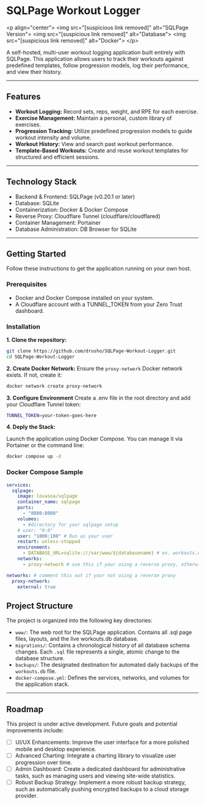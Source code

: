 # SQLPage Workout Logger
&lt;p align="center">
&lt;img src="[suspicious link removed]" alt="SQLPage Version">
&lt;img src="[suspicious link removed]" alt="Database">
&lt;img src="[suspicious link removed]" alt="Docker">
&lt;/p>

A self-hosted, multi-user workout logging application built entirely with SQLPage. This application allows users to track their workouts against predefined templates, follow progression models, log their performance, and view their history.

---

## Features
- **Workout Logging:** Record sets, reps, weight, and RPE for each exercise.
- **Exercise Management:** Maintain a personal, custom library of exercises.
- **Progression Tracking:** Utilize predefined progression models to guide workout intensity and volume.
- **Workout History:** View and search past workout performance.
- **Template-Based Workouts:** Create and reuse workout templates for structured and efficient sessions.
---

## Technology Stack
- Backend & Frontend: SQLPage (v0.20.1 or later)
- Database: SQLite
- Containerization: Docker & Docker Compose
- Reverse Proxy: Cloudflare Tunnel (cloudflare/cloudflared)
- Container Management: Portainer
- Database Administration: DB Browser for SQLite

---

## Getting Started
Follow these instructions to get the application running on your own host.

### Prerequisites
- Docker and Docker Compose installed on your system.
- A Cloudflare account with a TUNNEL_TOKEN from your Zero Trust dashboard.

### Installation

**1. Clone the repository:**

```bash
git clone https://github.com/drusho/SQLPage-Workout-Logger.git
cd SQLPage-Workout-Logger
```

**2. Create Docker Network:**
Ensure the `proxy-network` Docker network exists. If not, create it:
```bash
docker network create proxy-network
```

**3. Configure Environment**
Create a .env file in the root directory and add your Cloudflare Tunnel token:

```bash
TUNNEL_TOKEN=your-token-goes-here
```

**4. Deply the Stack:**

Launch the application using Docker Compose. You can manage it via Portainer or the command line:

```bash
docker compose up -d
```

### Docker Compose Sample

```yaml
services:
  sqlpage:
    image: lovasoa/sqlpage
    container_name: sqlpage
    ports:
      - "8080:8080"
    volumes:
      - #directory for your sqlpage setup
    # user: "0:0"
    user: "1000:100" # Run as your user
    restart: unless-stopped
    environment:
      - DATABASE_URL=sqlite:///var/www/${databasename} # ex. workouts.db
    networks:
      - proxy-network # use this if your using a reverse proxy, otherwise comment out

networks: # comment this out if your not using a reverse proxy
  proxy-network:
    external: true
```

## Project Structure
The project is organized into the following key directories:

- `www/`: The web root for the SQLPage application. Contains all .sql page files, layouts, and the live workouts.db database.
- `migrations/`: Contains a chronological history of all database schema changes. Each `.sql` file represents a single, atomic change to the database structure.
- `backups/`: The designated destination for automated daily backups of the `workouts.db` file.
- `docker-compose.yml`: Defines the services, networks, and volumes for the application stack.

---

## Roadmap
This project is under active development. Future goals and potential improvements include:

- [ ] UI/UX Enhancements: Improve the user interface for a more polished mobile and desktop experience.
- [ ] Advanced Charting: Integrate a charting library to visualize user progression over time.
- [ ] Admin Dashboard: Create a dedicated dashboard for administrative tasks, such as managing users and viewing site-wide statistics.
- [ ] Robust Backup Strategy: Implement a more robust backup strategy, such as automatically pushing encrypted backups to a cloud storage provider.
